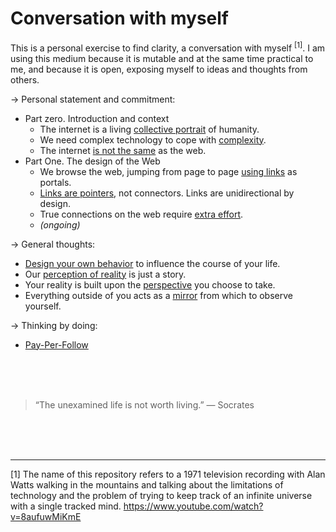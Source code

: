 # Conversation with myself

This is a personal exercise to find clarity, a conversation with myself <sup>[1]</sup>. I am using this medium because it is mutable and at the same time practical to me, and because it is open, exposing myself to ideas and thoughts from others. 

→ Personal statement and commitment:
- Part zero. Introduction and context
    - The internet is a living [collective portrait](internet-collective-portrait.md) of humanity.
    - We need complex technology to cope with [complexity](complex-technology.md).
    - The internet [is not the same](differences-internet-web.md) as the web.
- Part One. The design of the Web
    - We browse the web, jumping from page to page [using links](browse-the-web-using-links.md) as portals.
    - [Links are pointers](links-are-pointers.md), not connectors. Links are unidirectional by design.
    - True connections on the web require [extra effort](true-connections-web.md).
    - *(ongoing)*

→ General thoughts:
- [Design your own behavior](design-life.md) to influence the course of your life.
- Our [perception of reality](perception-of-reality.md) is just a story.
- Your reality is built upon the [perspective](perspective.md) you choose to take.
- Everything outside of you acts as a [mirror](mirrors.md) from which to observe yourself.

→ Thinking by doing:
- [Pay-Per-Follow](pay-per-follow.md)

<br><br><br>

> “The unexamined life is not worth living.” — Socrates

<br><br><br>

---

[1] The name of this repository refers to a 1971 television recording with Alan Watts walking in the mountains and talking about the limitations of technology and the problem of trying to keep track of an infinite universe with a single tracked mind.
https://www.youtube.com/watch?v=8aufuwMiKmE